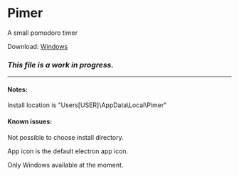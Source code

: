# Pimer
A small pomodoro timer

Download: [Windows](https://rebrand.ly/pimer)

### *This file is a work in progress.*
---

#### Notes:
Install location is "Users\[USER]\AppData\Local\Pimer"

#### Known issues:
Not possible to choose install directory.

App icon is the default electron app icon.

Only Windows available at the moment.

